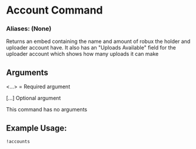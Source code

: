 # Account Command

### Aliases: (None)

Returns an embed containing the name and amount of robux the holder and uploader account have.
It also has an "Uploads Available" field for the uploader account which shows how many uploads it can make

## Arguments
<...> = Required argument

[...] Optional argument

This command has no arguments

## Example Usage:
    !accounts
